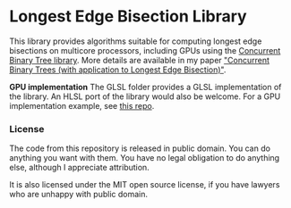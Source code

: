 # Longest Edge Bisection Library

This library provides algorithms suitable for computing longest edge bisections on multicore processors, including GPUs using the [Concurrent Binary Tree library](https://github.com/jdupuy/libcbt). More details are available in my paper ["Concurrent Binary Trees (with application to Longest Edge Bisection)"](https://onrendering.com/).


**GPU implementation**
The GLSL folder provides a GLSL implementation of the library. An HLSL port of the library would also be welcome.
For a GPU implementation example, see [this repo](https://github.com/jdupuy/LongestEdgeBisection2D).


### License

The code from this repository is released in public domain. You can do anything you want with them. You have no legal obligation to do anything else, although I appreciate attribution.

It is also licensed under the MIT open source license, if you have lawyers who are unhappy with public domain.

